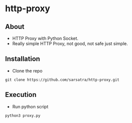 # http-proxy
## About
* HTTP Proxy with Python Socket.
* Really simple HTTP Proxy, not good, not safe just simple.
## Installation
* Clone the repo
```
git clone https://github.com/sarsatra/http-proxy.git
```
## Execution
* Run python script
```
python3 proxy.py
```
